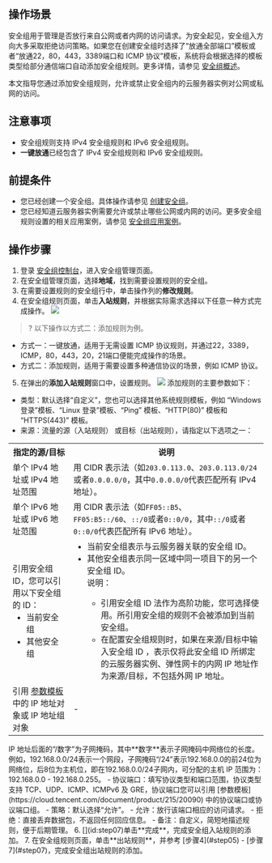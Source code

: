 ## 操作场景
安全组用于管理是否放行来自公网或者内网的访问请求。为安全起见，安全组入方向大多采取拒绝访问策略。如果您在创建安全组时选择了“放通全部端口”模板或者“放通22，80，443，3389端口和 ICMP 协议”模板，系统将会根据选择的模板类型给部分通信端口自动添加安全组规则。更多详情，请参见 [安全组概述](https://cloud.tencent.com/document/product/215/20089)。

本文指导您通过添加安全组规则，允许或禁止安全组内的云服务器实例对公网或私网的访问。

## 注意事项

- 安全组规则支持 IPv4 安全组规则和 IPv6 安全组规则。
- **一键放通**已经包含了 IPv4 安全组规则和 IPv6 安全组规则。

## 前提条件
- 您已经创建一个安全组。具体操作请参见 [创建安全组](https://cloud.tencent.com/document/product/215/20398)。
- 您已经知道云服务器实例需要允许或禁止哪些公网或内网的访问。更多安全组规则设置的相关应用案例，请参见 [安全组应用案例](https://cloud.tencent.com/document/product/215/37890)。

## 操作步骤
1. 登录 [安全组控制台](https://console.cloud.tencent.com/vpc/securitygroup?rid=1&rid=1)，进入安全组管理页面。
2. 在安全组管理页面，选择**地域**，找到需要设置规则的安全组。
3. 在需要设置规则的安全组行中，单击操作列的**修改规则**。
4. [](id:step05)在安全组规则页面，单击**入站规则**，并根据实际需求选择以下任意一种方式完成操作。</span>
![](https://qcloudimg.tencent-cloud.cn/raw/aab71c348c4af6ebabe726a6fd2e6f18.png)
>? 以下操作以方式二：添加规则为例。
>
 - 方式一：一键放通，适用于无需设置 ICMP 协议规则，并通过22，3389，ICMP，80，443，20，21端口便能完成操作的场景。
 - 方式二：添加规则，适用于需要设置多种通信协议的场景，例如 ICMP 协议。
5. 在弹出的**添加入站规则**窗口中，设置规则。
![](https://qcloudimg.tencent-cloud.cn/raw/d0ddbb6572f2c8608989431b95a71cf0.png)
[](id:AQZGZ)添加规则的主要参数如下：
 - 类型：默认选择“自定义”，您也可以选择其他系统规则模板，例如 “Windows 登录”模板、“Linux 登录”模板、“Ping” 模板、“HTTP(80)” 模板和 “HTTPS(443)” 模板。
 - 来源：流量的源（入站规则） 或目标（出站规则），请指定以下选项之一：
<table>
	<tr><th>指定的源/目标</th><th>说明</th></tr>
	<tr><td>单个 IPv4 地址或 IPv4 地址范围</td><td>用 CIDR 表示法（如<code>203.0.113.0</code>、<code>203.0.113.0/24</code>或者<code>0.0.0.0/0</code>，其中<code>0.0.0.0/0</code>代表匹配所有 IPv4 地址）。</td></tr>
	<tr><td>单个 IPv6 地址或 IPv6 地址范围</td><td>用 CIDR 表示法（如<code>FF05::B5</code>、<code>FF05:B5::/60</code>、<code>::/0</code>或者<code>0::0/0</code>，其中<code>::/0</code>或者<code>0::0/0</code>代表匹配所有 IPv6 地址）。</td></tr>
	<tr>
<td>引用安全组 ID，您可以引用以下安全组的 ID：<ul  style="margin: 0;"><li>当前安全组</li><li>其他安全组</li></ul>
</td>
<td><ul  style="margin: 0;"><li>当前安全组表示与云服务器关联的安全组 ID。</li><li>其他安全组表示同一区域中同一项目下的另一个安全组 ID。</li>说明：</br><ul><li>引用安全组 ID 法作为高阶功能，您可选择使用。所引用安全组的规则不会被添加到当前安全组。</li><li>在配置安全组规则时，如果在来源/目标中输入安全组 ID ，表示仅将此安全组 ID 所绑定的云服务器实例、弹性网卡的内网 IP 地址作为来源/目标，不包括外网 IP 地址。</li></ul>
</ul>
</td></tr>
	<tr><td>引用 <a href="https://cloud.tencent.com/document/product/215/20090">参数模板</a> 中的 IP 地址对象或 IP 地址组对象</td><td>-</td></tr>
</table>
<dx-alert infotype="explain" title="说明">
IP 地址后面的“/数字”为子网掩码，其中**数字**表示子网掩码中网络位的长度。例如，192.168.0.0/24表示一个网段，子网掩码“/24”表示192.168.0.0的前24位为网络位，后8位为主机位，即在192.168.0.0/24子网内，可分配的主机 IP 范围为：192.168.0.0 - 192.168.0.255。
</dx-alert>
 - 协议端口：填写协议类型和端口范围，协议类型支持 TCP、UDP、ICMP、ICMPv6 及 GRE，协议端口您可以引用 [参数模板](https://cloud.tencent.com/document/product/215/20090) 中的协议端口或协议端口组。
 - 策略：默认选择“允许”。
    - 允许：放行该端口相应的访问请求。
    - 拒绝：直接丢弃数据包，不返回任何回应信息。
 - 备注：自定义，简短地描述规则，便于后期管理。
6. [](id:step07)单击**完成**，完成安全组入站规则的添加。
7. 在安全组规则页面，单击**出站规则**，并参考 [步骤4](#step05) - [步骤7](#step07)，完成安全组出站规则的添加。
